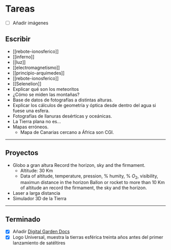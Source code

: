 # Tareas

- [ ] Añadir imágenes

## Escribir
- [[rebote-ionosferico]]
- [[inferno]]
- [[luz]]
- [[electromagnetismo]]
- [[principio-arquimedes]]
- [[rebote-ionosferico]]
- [[Selenelion]]
- Explicar qué son los meteoritos
- ¿Cómo se miden las montañas?
- Base de datos de fotografías a distintas alturas.
- Explicar los cálculos de geometría y óptica desde dentro del agua si fuese una esfera.
- Fotografías de llanuras desérticas y oceánicas.
- La Tierra plana no es...
- Mapas erróneos.
	- Mapa de Canarias cercano a África son CGI.

---

## Proyectos
- Globo a gran altura
	Record the horizon, sky and the firmament.
	- Altitude: 30 Km
	- Data of altitude, temperature, pression, % humity, % $O_2$, visibility, maximun distance in the horizon
	 Ballon or rocket to more than 10 Km of altitude an record the firmament, the sky and the horizon.
- Laser a larga distancia
- Simulador 3D de la Tierra

---

## Terminado
- [x]  Añadir [Digital Garden Docs](https://dg-docs.ole.dev/)
- [x] Logo Universal, muestra la tierras esférica treinta años antes del primer lanzamiento de satéltires
